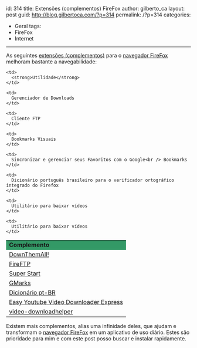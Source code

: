 id: 314
title: Extensões (complementos) FireFox
author: gilberto_ca
layout: post
guid: http://blog.gilbertoca.com/?p=314
permalink: /?p=314
categories:
  - Geral
tags:
  - FireFox
  - Internet
---
<!-- google_ad_section_start -->

As seguintes [extensões (complementos)][1] para o [navegador FireFox][2] melhoram bastante a navegabilidade:

<table>
  <tr bgcolor="#339966">
    <td>
      <strong>Complemento</strong>
    </td>
    
    <td>
      <strong>Utilidade</strong>
    </td>
  </tr>
  
  <tr>
    <td>
      <a href="https://addons.mozilla.org/pt-BR/firefox/addon/201">DownThemAll!</a>
    </td>
    
    <td>
      Gerenciador de Downloads
    </td>
  </tr>
  
  <tr>
    <td>
      <a href="https://addons.mozilla.org/pt-BR/firefox/addon/684">FireFTP</a>
    </td>
    
    <td>
      Cliente FTP
    </td>
  </tr>
  
  <tr>
    <td>
      <a href="https://addons.mozilla.org/pt-BR/firefox/addon/super-start/">Super Start</a>
    </td>
    
    <td>
      Bookmarks Visuais
    </td>
  </tr>
  
  <tr>
    <td>
      <a href="https://addons.mozilla.org/pt-BR/firefox/addon/2888">GMarks</a>
    </td>
    
    <td>
      Sincronizar e gerenciar seus Favoritos com o Google<br /> Bookmarks
    </td>
  </tr>
  
  <tr>
    <td>
      <a href="https://addons.mozilla.org/pt-BR/firefox/addon/3257">Dicionário pt-BR</a>
    </td>
    
    <td>
      Dicionário português brasileiro para o verificador ortográfico integrado do Firefox
    </td>
  </tr>
  
  <tr>
    <td>
      <a href="https://addons.mozilla.org/en-US/firefox/addon/easy-youtube-video-download/?src=search">Easy Youtube Video Downloader Express</a>
    </td>
    
    <td>
      Utilitário para baixar vídeos
    </td>
  </tr>
  
  <tr>
    <td>
      <a href="https://addons.mozilla.org/pt-br/firefox/addon/video-downloadhelper/">video-downloadhelper</a>
    </td>
    
    <td>
      Utilitário para baixar vídeos
    </td>
  </tr>
</table>

Existem mais complementos, alias uma infinidade deles, que ajudam e transformam o [navegador FireFox][2] em um aplicativo de uso diário. Estes são prioridade para mim e com este post posso buscar e instalar rapidamente.

<!-- google_ad_section_end -->

 [1]: http://br.mozdev.org/firefox/extensoes
 [2]: https://addons.mozilla.org/pt-BR/firefox/